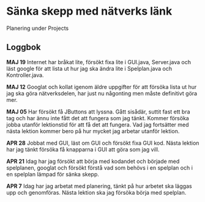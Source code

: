 # Sänka skepp med nätverks länk

Planering under Projects

## Loggbok

**MAJ 19** Internet har bråkat lite, försökt fixa lite i GUI.java, Server.java och läst google för att lista ut hur jag ska ändra lite i Spelplan.java och Kontroller.java.

**MAJ 12** Googlat och kollat igenom äldre uppgifter för att försöka lista ut hur jag ska göra nätverksdelen, har just nu någonting men måste definitivt göra mer.

**MAJ 05** Har försökt få JButtons att lyssna. Gått sisådär, suttit fast ett bra tag och har ännu inte fått det att fungera som jag tänkt. Kommer försöka jobba utanför lektionstid för att få det att fungera. Vad jag fortsätter med nästa lektion kommer bero på hur mycket jag arbetar utanför lektion.

**APR 28** Jobbat med GUI, läst om GUI och försökt fixa GUI kod. Nästa lektion har jag tänkt försöka få knapparna i GUI att göra som jag vill.

**APR 21** Idag har jag försökt att börja med kodandet och började med spelplanen, googlat och försökt förstå vad som behövs i en spelplan och i en spelplan lämpad för sänka skepp.

**APR 7** Idag har jag arbetat med planering, tänkt på hur arbetet ska läggas upp och genomföras. Nästa lektion ska jag försöka börja med spelplan.

